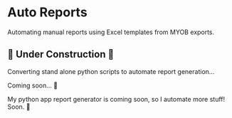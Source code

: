 # Auto Reports

Automating manual reports using Excel templates from MYOB exports.

## 🚧 Under Construction 🚧 

Converting stand alone python scripts to automate report generation...

Coming soon... 🙌

My python app report generator is coming soon, so I automate more stuff! Soon. 🤭
